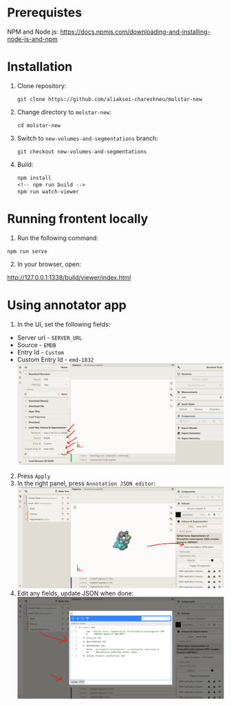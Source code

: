 # Prerequistes
NPM and Node.js:
    https://docs.npmjs.com/downloading-and-installing-node-js-and-npm

# Installation
1. Clone repository:

	```
    git clone https://github.com/aliaksei-chareshneu/molstar-new
    ```
2. Change directory to `molstar-new`:
    ```
    cd molstar-new
    ```
3. Switch to `new-volumes-and-segmentations` branch:
    ```
    git checkout new-volumes-and-segmentations
    ```
4. Build:
    ```
    npm install
    <!-- npm run build -->
    npm run watch-viewer
    ```

# Running frontent locally
1. Run the following command:
```
npm run serve
```
2. In your browser, open:

http://127.0.0.1:1338/build/viewer/index.html

# Using annotator app
1. In the UI, set the following fields:
 - Server url - `SERVER_URL`
 - Source - `EMDB`
 - Entry Id - `Custom`
 - Custom Entry Id - `emd-1832`
![Alt text](image-1.png)
2. Press `Apply`
3. In the right panel, press `Annotation JSON editor`:
![Alt text](image-2.png)
4. Edit any fields, update JSON when done:
![Alt text](image-3.png)